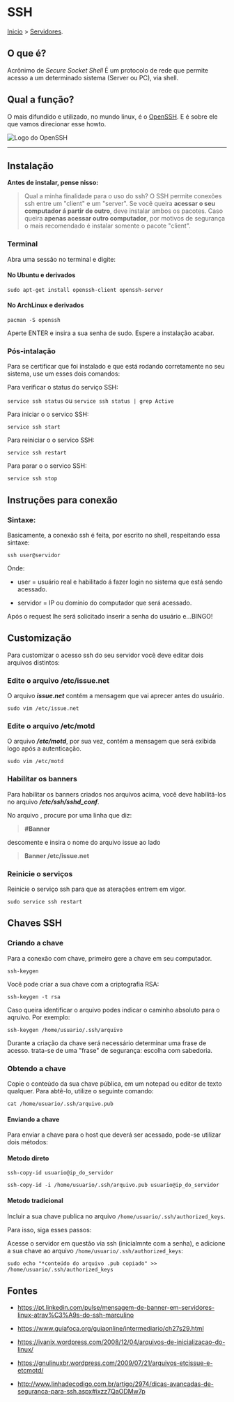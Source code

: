 SSH
=============================================================

[Inicio](index.md) > [Servidores](index.md#Servidores).

O que é?
----------------------------------------------

Acrônimo de *Secure Socket Shell* É um protocolo de rede que permite acesso a um determinado sistema (Server ou PC), via shell.

Qual a função?
----------------------------------------------

O mais difundido e utilizado, no mundo linux, é o [OpenSSH](https://www.openssh.com/). E é sobre ele que vamos direcionar esse howto.

![Logo do OpenSSH](https://www.openssh.com/images/openssh.gif)

-------------------

Instalação
----------------------------------------------

**Antes de instalar, pense nisso:**

> Qual a minha finalidade para o uso do ssh?
O SSH permite conexões ssh entre um "client" e um "server". Se você queira **acessar o seu computador á partir de outro**, deve instalar ambos os pacotes. Caso queira **apenas acessar outro computador**, por motivos de segurança o mais recomendado é instalar somente o pacote "client".

### Terminal

Abra uma sessão no terminal e digite:

#### No Ubuntu e derivados

`sudo apt-get install openssh-client openssh-server`

#### No ArchLinux e derivados

`pacman -S openssh`

Aperte ENTER e insira a sua senha de sudo. Espere a instalação acabar.

### Pós-intalação

Para se certificar que foi instalado e que está rodando corretamente no seu sistema, use um esses dois comandos:

Para verificar o status do serviço SSH:

`service ssh status`  ou `service ssh status | grep Active`

Para iniciar o o servico SSH:

`service ssh start`

Para reiniciar o o servico SSH:

`service ssh restart`

Para parar o o servico SSH:

`service ssh stop`

Instruções para conexão
----------------------------------------------

### Sintaxe:

Basicamente, a conexão ssh é feita, por escrito no shell, respeitando essa sintaxe:

`ssh user@servidor`

Onde:

* user = usuário real e habilitado á fazer login no sistema que está sendo acessado.

* servidor = IP ou dominio do computador que será acessado.

Após o request lhe será solicitado inserir a senha do usuário e...BINGO!

Customização
----------------------------------------------

Para customizar o acesso ssh do seu servidor vocẽ deve editar dois arquivos distintos:

### Edite o arquivo /etc/issue.net

O arquivo ***issue.net*** contém a mensagem que vai aprecer antes do usuário.

`sudo vim /etc/issue.net`

### Edite o arquivo /etc/motd

O arquivo ***/etc/motd***, por sua vez, contém a mensagem que será exibida logo após a autenticação.

`sudo vim /etc/motd`

### Habilítar os banners

Para habilitar os banners criados nos arquivos acima, vocẽ deve habilitá-los no arquivo ***/etc/ssh/sshd_conf***.

No arquivo , procure por uma linha que diz:

>__#Banner__

descomente e insira o nome do arquivo issue ao lado

>__Banner /etc/issue.net__

### Reinicie o serviços

Reinicie o serviço ssh para que as aterações entrem em vigor.

`sudo service ssh restart`

Chaves SSH
---------------------------------

### Criando a chave

Para a conexão com chave, primeiro gere a chave em seu computador.

`ssh-keygen`

Você pode criar a sua chave com a criptografia RSA:

`ssh-keygen -t rsa`

Caso queira identificar o arquivo podes indicar o caminho absoluto para o aqruivo. Por exemplo:

`ssh-keygen /home/usuario/.ssh/arquivo`

Durante a criação da chave será necessário determinar uma frase de acesso. trata-se de uma "frase" de segurança: escolha com sabedoria.

### Obtendo a chave

Copie o conteúdo da sua chave pública, em um notepad ou editor de texto qualquer. Para abtê-lo, utilize o seguinte comando:

`cat /home/usuario/.ssh/arquivo.pub`

#### Enviando a chave

Para enviar a chave para o host que deverá ser acessado, pode-se utilizar dois métodos:

#### Metodo direto

`ssh-copy-id usuario@ip_do_servidor`

`ssh-copy-id -i /home/usuario/.ssh/arquivo.pub usuario@ip_do_servidor`

#### Metodo tradicional

Incluir a sua chave publica no arquivo `/home/usuario/.ssh/authorized_keys`.

Para isso, siga esses passos:

Acesse o servidor em questão via ssh (inicialmnte com a senha), e adicione a sua chave ao arquivo `/home/usuario/.ssh/authorized_keys`:

`sudo echo "*conteúdo do arquivo .pub copiado" >> /home/usuario/.ssh/authorized_keys`

Fontes
----------------------------------------------

* <https://pt.linkedin.com/pulse/mensagem-de-banner-em-servidores-linux-atrav%C3%A9s-do-ssh-marculino>

* <https://www.guiafoca.org/guiaonline/intermediario/ch27s29.html>

* <https://ivanix.wordpress.com/2008/12/04/arquivos-de-inicializacao-do-linux/>

* <https://gnulinuxbr.wordpress.com/2009/07/21/arquivos-etcissue-e-etcmotd/>

* <http://www.linhadecodigo.com.br/artigo/2974/dicas-avancadas-de-seguranca-para-ssh.aspx#ixzz7QaODMw7p>
